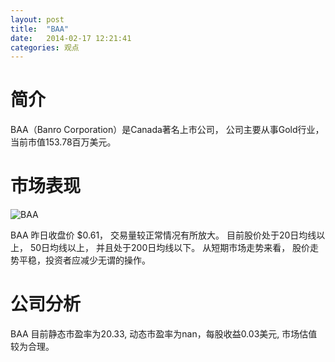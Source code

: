 ```yaml
---
layout: post
title:  "BAA"
date:   2014-02-17 12:21:41
categories: 观点
---
```


# 简介
BAA（Banro Corporation）是Canada著名上市公司，
公司主要从事Gold行业，当前市值153.78百万美元。

# 市场表现

![BAA](http://finviz.com/chart.ashx?t=BAA&ty=c&ta=1&p=d&s=l)

BAA 昨日收盘价 $0.61，
交易量较正常情况有所放大。
目前股价处于20日均线以上，
50日均线以上，
并且处于200日均线以下。
从短期市场走势来看，
股价走势平稳，投资者应减少无谓的操作。

# 公司分析
BAA 目前静态市盈率为20.33, 动态市盈率为nan，每股收益0.03美元,
市场估值较为合理。
